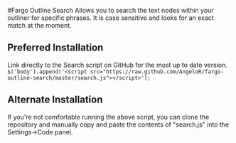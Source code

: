 #Fargo Outline Search
Allows you to search the text nodes within your outliner for specific phrases. It is case sensitive and looks for an exact match at the moment. 


## Preferred Installation
Link directly to the Search script on GitHub for the most up to date version. 
`$('body').append('<script src="https://raw.github.com/AngeloR/fargo-outline-search/master/search.js"></script>');`

## Alternate Installation
If you're not comfortable running the above script, you can clone the repository and manually copy and paste the contents of "search.js" into the Settings->Code panel.
